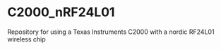 # C2000_nRF24L01
Repository for using a Texas Instruments C2000 with a nordic RF24L01 wireless chip
